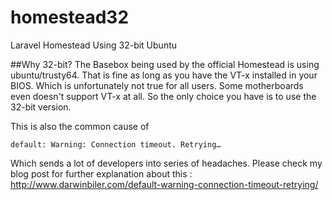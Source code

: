 homestead32
===========

Laravel Homestead Using 32-bit Ubuntu 

##Why 32-bit?
The Basebox being used by the official Homestead is using ubuntu/trusty64. That is fine as long as you have the VT-x installed in your BIOS. Which is unfortunately not true for all users. 
Some motherboards even doesn't support VT-x at all. So the only choice you have is to use the 32-bit version.

This is also the common cause of 

    default: Warning: Connection timeout. Retrying…
    
Which sends a lot of developers into series of headaches.
Please check my blog post for further explanation about this : 
http://www.darwinbiler.com/default-warning-connection-timeout-retrying/
    
    

